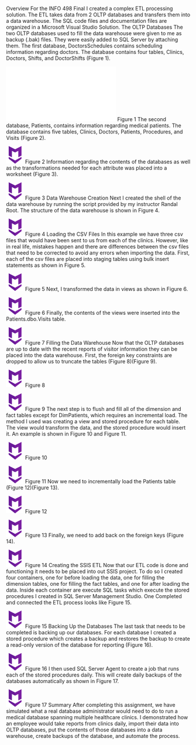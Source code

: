 Overview
	For the INFO 498 Final I created a complex ETL processing solution. The ETL takes data from 2 OLTP databases and transfers them into a data warehouse. The SQL code files and documentation files are organized in a Microsoft Visual Studio Solution. 
The OLTP Databases
	The two OLTP databases used to fill the data warehouse were given to me as backup (.bak) files. They were easily added to SQL Server by attaching them. The first database, DoctorsSchedules contains scheduling information regarding doctors. The database contains four tables, Clinics, Doctors, Shifts, and DoctorShifts (Figure 1). 

![alt text](figure1.pdf)
Figure 1
The second database, Patients, contains information regarding medical patients. The database contains five tables, Clinics, Doctors, Patients, Procedures, and Visits (Figure 2). 

![alt text](https://github.com/adam-p/markdown-here/raw/master/src/common/images/icon48.png "Figure 2")
Figure 2
Information regarding the contents of the databases as well as the transformations needed for each attribute was placed into a worksheet (Figure 3).

![alt text](https://github.com/adam-p/markdown-here/raw/master/src/common/images/icon48.png "Figure 3")
Figure 3
Data Warehouse Creation
Next I created the shell of the data warehouse by running the script provided by my instructor Randal Root. The structure of the data warehouse is shown in Figure 4.

![alt text](https://github.com/adam-p/markdown-here/raw/master/src/common/images/icon48.png "Figure 4")
Figure 4
Loading the CSV Files
	In this example we have three csv files that would have been sent to us from each of the clinics. However, like in real life, mistakes happen and there are differences between the csv files that need to be corrected to avoid any errors when importing the data. First, each of the csv files are placed into staging tables using bulk insert statements as shown in Figure 5. 

![alt text](https://github.com/adam-p/markdown-here/raw/master/src/common/images/icon48.png "Figure 5")
Figure 5
	Next, I transformed the data in views as shown in Figure 6.

![alt text](https://github.com/adam-p/markdown-here/raw/master/src/common/images/icon48.png "Figure 6")
Figure 6
Finally, the contents of the views were inserted into the Patients.dbo.Visits table.

![alt text](https://github.com/adam-p/markdown-here/raw/master/src/common/images/icon48.png "Figure 7")
Figure 7
Filling the Data Warehouse
	Now that the OLTP databases are up to date with the recent reports of visitor information they can be placed into the data warehouse. First, the foreign key constraints are dropped to allow us to truncate the tables (Figure 8)(Figure 9).

![alt text](https://github.com/adam-p/markdown-here/raw/master/src/common/images/icon48.png "Figure 8")
Figure 8

![alt text](https://github.com/adam-p/markdown-here/raw/master/src/common/images/icon48.png "Figure 9")
Figure 9
The next step is to flush and fill all of the dimension and fact tables except for DimPatients, which requires an incremental load. The method I used was creating a view and stored procedure for each table. The view would transform the data, and the stored procedure would insert it. An example is shown in Figure 10 and Figure 11.

![alt text](https://github.com/adam-p/markdown-here/raw/master/src/common/images/icon48.png "Figure 10")
Figure 10

![alt text](https://github.com/adam-p/markdown-here/raw/master/src/common/images/icon48.png "Figure 11")
Figure 11
	Now we need to incrementally load the Patients table (Figure 12)(Figure 13).

![alt text](https://github.com/adam-p/markdown-here/raw/master/src/common/images/icon48.png "Figure 12")
Figure 12

![alt text](https://github.com/adam-p/markdown-here/raw/master/src/common/images/icon48.png "Figure 13")
Figure 13
 Finally, we need to add back on the foreign keys (Figure 14).

![alt text](https://github.com/adam-p/markdown-here/raw/master/src/common/images/icon48.png "Figure 14")
Figure 14
Creating the SSIS ETL
	Now that our ETL code is done and functioning it needs to be placed into out SSIS project. To do so I created four containers, one for before loading the data, one for filling the dimension tables, one for filling the fact tables, and one for after loading the data. Inside each container are execute SQL tasks which execute the stored procedures I created in SQL Server Management Studio. One Completed and connected the ETL process looks like Figure 15.


![alt text](https://github.com/adam-p/markdown-here/raw/master/src/common/images/icon48.png "Figure 15")
Figure 15
Backing Up the Databases
	The last task that needs to be completed is backing up our databases. For each database I created a stored procedure which creates a backup and restores the backup to create a read-only version of the database for reporting (Figure 16).

![alt text](https://github.com/adam-p/markdown-here/raw/master/src/common/images/icon48.png "Figure 16")
Figure 16
	I then used SQL Server Agent to create a job that runs each of the stored procedures daily. This will create daily backups of the databases automatically as shown in Figure 17.

![alt text](https://github.com/adam-p/markdown-here/raw/master/src/common/images/icon48.png "Figure 17")
Figure 17
Summary
	After completing this assignment, we have simulated what a real database administrator would need to do to run a medical database spanning multiple healthcare clinics. I demonstrated how an employee would take reports from clinics daily, import their data into OLTP databases, put the contents of those databases into a data warehouse, create backups of the database, and automate the process.
